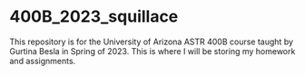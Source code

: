 # 400B_2023_squillace

This repository is for the University of Arizona ASTR 400B course taught by Gurtina Besla in Spring of 2023. This is where I will be storing my homework and assignments.
